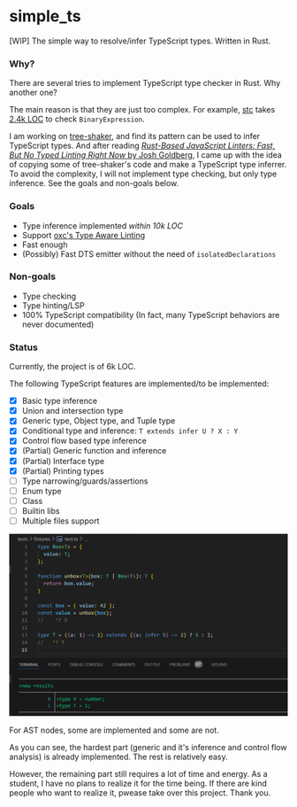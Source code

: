 # simple_ts

\[WIP\] The simple way to resolve/infer TypeScript types. Written in Rust.

### Why?

There are several tries to implement TypeScript type checker in Rust. Why another one?

The main reason is that they are just too complex. For example, [stc](https://github.com/dudykr/stc) takes [2.4k LOC](https://github.com/dudykr/stc/blob/main/crates/stc_ts_file_anaalyzer/src/analyzer/expr/bin.rs) to check `BinaryExpression`.

I am working on [tree-shaker](https://github.com/KermanX/tree-shaker), and find its pattern can be used to infer TypeScript types. And after reading [_Rust-Based JavaScript Linters: Fast, But No Typed Linting Right Now_ by Josh Goldberg](https://www.joshuakgoldberg.com/blog/rust-based-javascript-linters-fast-but-no-typed-linting-right-now/#option-reimplementing-typescript-at-native-speed), I came up with the idea of copying some of tree-shaker's code and make a TypeScript type inferrer. To avoid the complexity, I will not implement type checking, but only type inference. See the goals and non-goals below.

### Goals

- Type inference implemented _within 10k LOC_
- Support [oxc's Type Aware Linting](https://github.com/oxc-project/oxc/issues/3105)
- Fast enough
- (Possibly) Fast DTS emitter without the need of `isolatedDeclarations`

### Non-goals

- Type checking
- Type hinting/LSP
- 100% TypeScript compatibility (In fact, many TypeScript behaviors are never documented)

### Status

Currently, the project is of 6k LOC.

The following TypeScript features are implemented/to be implemented:

- [x] Basic type inference
- [x] Union and intersection type
- [x] Generic type, Object type, and Tuple type
- [x] Conditional type and inference: `T extends infer U ? X : Y`
- [x] Control flow based type inference
- [x] (Partial) Generic function and inference
- [x] (Partial) Interface type
- [x] (Partial) Printing types
- [ ] Type narrowing/guards/assertions
- [ ] Enum type
- [ ] Class
- [ ] Builtin libs
- [ ] Multiple files support

![A small demo](./assets/image.png)

For AST nodes, some are implemented and some are not.

As you can see, the hardest part (generic and it's inference and control flow analysis) is already implemented. The rest is relatively easy.

However, the remaining part still requires a lot of time and energy. As a student, I have no plans to realize it for the time being. If there are kind people who want to realize it, pwease take over this project. Thank you.
